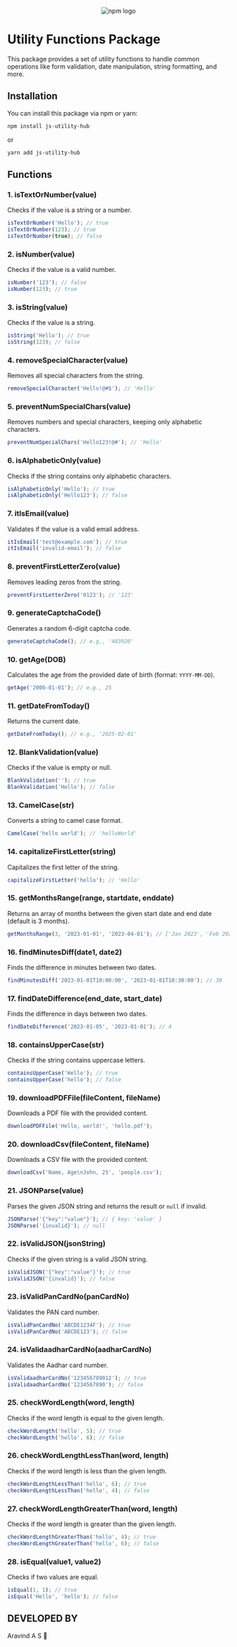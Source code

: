 <p align="center">
  <img src="https://upload.wikimedia.org/wikipedia/commons/thumb/d/db/Npm-logo.svg/540px-Npm-logo.svg.png" alt="npm logo" />
</p>



# Utility Functions Package

This package provides a set of utility functions to handle common operations like form validation, date manipulation, string formatting, and more.

## Installation

You can install this package via npm or yarn:


```bash
npm install js-utility-hub

```

or

```bash
yarn add js-utility-hub
```

## Functions

### 1. **isTextOrNumber(value)**

Checks if the value is a string or a number.

```js
isTextOrNumber('Hello'); // true
isTextOrNumber(123); // true
isTextOrNumber(true); // false
```

### 2. **isNumber(value)**

Checks if the value is a valid number.

```js
isNumber('123'); // false
isNumber(123); // true
```

### 3. **isString(value)**

Checks if the value is a string.

```js
isString('Hello'); // true
isString(123); // false
```

### 4. **removeSpecialCharacter(value)**

Removes all special characters from the string.

```js
removeSpecialCharacter('Hello!@#$'); // 'Hello'
```

### 5. **preventNumSpecialChars(value)**

Removes numbers and special characters, keeping only alphabetic characters.

```js
preventNumSpecialChars('Hello123!@#'); // 'Hello'
```

### 6. **isAlphabeticOnly(value)**

Checks if the string contains only alphabetic characters.

```js
isAlphabeticOnly('Hello'); // true
isAlphabeticOnly('Hello123'); // false
```

### 7. **itIsEmail(value)**

Validates if the value is a valid email address.

```js
itIsEmail('test@example.com'); // true
itIsEmail('invalid-email'); // false
```

### 8. **preventFirstLetterZero(value)**

Removes leading zeros from the string.

```js
preventFirstLetterZero('0123'); // '123'
```

### 9. **generateCaptchaCode()**

Generates a random 6-digit captcha code.

```js
generateCaptchaCode(); // e.g., '483920'
```

### 10. **getAge(DOB)**

Calculates the age from the provided date of birth (format: `YYYY-MM-DD`).

```js
getAge('2000-01-01'); // e.g., 25
```

### 11. **getDateFromToday()**

Returns the current date.

```js
getDateFromToday(); // e.g., '2025-02-01'
```

### 12. **BlankValidation(value)**

Checks if the value is empty or null.

```js
BlankValidation(''); // true
BlankValidation('Hello'); // false
```

### 13. **CamelCase(str)**

Converts a string to camel case format.

```js
CamelCase('hello world'); // 'helloWorld'
```

### 14. **capitalizeFirstLetter(string)**

Capitalizes the first letter of the string.

```js
capitalizeFirstLetter('hello'); // 'Hello'
```

### 15. **getMonthsRange(range, startdate, enddate)**

Returns an array of months between the given start date and end date (default is 3 months).

```js
getMonthsRange(3, '2023-01-01', '2023-04-01'); // ['Jan 2023', 'Feb 2023', 'Mar 2023']
```

### 16. **findMinutesDiff(date1, date2)**

Finds the difference in minutes between two dates.

```js
findMinutesDiff('2023-01-01T10:00:00', '2023-01-01T10:30:00'); // 30
```

### 17. **findDateDifference(end_date, start_date)**

Finds the difference in days between two dates.

```js
findDateDifference('2023-01-05', '2023-01-01'); // 4
```

### 18. **containsUpperCase(str)**

Checks if the string contains uppercase letters.

```js
containsUpperCase('Hello'); // true
containsUpperCase('hello'); // false
```

### 19. **downloadPDFFile(fileContent, fileName)**

Downloads a PDF file with the provided content.

```js
downloadPDFFile('Hello, world!', 'hello.pdf');
```

### 20. **downloadCsv(fileContent, fileName)**

Downloads a CSV file with the provided content.

```js
downloadCsv('Name, Age\nJohn, 25', 'people.csv');
```

### 21. **JSONParse(value)**

Parses the given JSON string and returns the result or `null` if invalid.

```js
JSONParse('{"key":"value"}'); // { key: 'value' }
JSONParse('{invalid}'); // null
```

### 22. **isValidJSON(jsonString)**

Checks if the given string is a valid JSON string.

```js
isValidJSON('{"key":"value"}'); // true
isValidJSON('{invalid}'); // false
```

### 23. **isValidPanCardNo(panCardNo)**

Validates the PAN card number.

```js
isValidPanCardNo('ABCDE1234F'); // true
isValidPanCardNo('ABCDE123'); // false
```

### 24. **isValidaadharCardNo(aadharCardNo)**

Validates the Aadhar card number.

```js
isValidaadharCardNo('123456789012'); // true
isValidaadharCardNo('1234567890'); // false
```

### 25. **checkWordLength(word, length)**

Checks if the word length is equal to the given length.

```js
checkWordLength('hello', 5); // true
checkWordLength('hello', 6); // false
```

### 26. **checkWordLengthLessThan(word, length)**

Checks if the word length is less than the given length.

```js
checkWordLengthLessThan('hello', 6); // true
checkWordLengthLessThan('hello', 4); // false
```

### 27. **checkWordLengthGreaterThan(word, length)**

Checks if the word length is greater than the given length.

```js
checkWordLengthGreaterThan('hello', 4); // true
checkWordLengthGreaterThan('hello', 6); // false
```

### 28. **isEqual(value1, value2)**

Checks if two values are equal.

```js
isEqual(1, 1); // true
isEqual('Hello', 'hello'); // false
```

## DEVELOPED BY

Aravind A S 🚀

